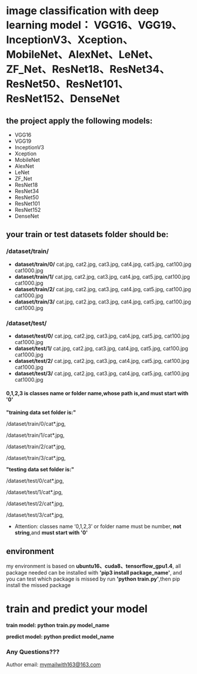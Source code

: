# image classification with deep learning model： VGG16、VGG19、InceptionV3、Xception、MobileNet、AlexNet、LeNet、ZF_Net、ResNet18、ResNet34、ResNet50、ResNet101、ResNet152、DenseNet

## the project apply the following models:


* VGG16
* VGG19
* InceptionV3
* Xception
* MobileNet
* AlexNet
* LeNet
* ZF_Net
* ResNet18
* ResNet34
* ResNet50
* ResNet101
* ResNet152
* DenseNet


## your train or test datasets folder should be:

### /dataset/train/
* __dataset/train/0/__
cat.jpg,
cat2.jpg,
cat3.jpg,
cat4.jpg,
cat5.jpg,
cat100.jpg
cat1000.jpg
* __dataset/train/1/__
cat.jpg,
cat2.jpg,
cat3.jpg,
cat4.jpg,
cat5.jpg,
cat100.jpg
cat1000.jpg
* __dataset/train/2/__
cat.jpg,
cat2.jpg,
cat3.jpg,
cat4.jpg,
cat5.jpg,
cat100.jpg
cat1000.jpg
* __dataset/train/3/__
cat.jpg,
cat2.jpg,
cat3.jpg,
cat4.jpg,
cat5.jpg,
cat100.jpg
cat1000.jpg

### /dataset/test/
* __dataset/test/0/__
cat.jpg,
cat2.jpg,
cat3.jpg,
cat4.jpg,
cat5.jpg,
cat100.jpg
cat1000.jpg
* __dataset/test/1/__
cat.jpg,
cat2.jpg,
cat3.jpg,
cat4.jpg,
cat5.jpg,
cat100.jpg
cat1000.jpg
* __dataset/test/2/__
cat.jpg,
cat2.jpg,
cat3.jpg,
cat4.jpg,
cat5.jpg,
cat100.jpg
cat1000.jpg
* __dataset/test/3/__
cat.jpg,
cat2.jpg,
cat3.jpg,
cat4.jpg,
cat5.jpg,
cat100.jpg
cat1000.jpg

#### 0,1,2,3 is classes name or folder name,whose __path is__,and must start with '0'
__"training data set folder is:"__

/dataset/train/0/cat*.jpg,

/dataset/train/1/cat*.jpg,

/dataset/train/2/cat*.jpg,

/dataset/train/3/cat*.jpg,

__"testing data set folder is:"__

/dataset/test/0/cat*.jpg,

/dataset/test/1/cat*.jpg,

/dataset/test/2/cat*.jpg,

/dataset/test/3/cat*.jpg,

* Attention: classes name ‘0,1,2,3’ or folder name must be number, __not string__,and __must start with '0'__

## environment
my environment is based on __ubuntu16、cuda8、tensorflow_gpu1.4__, all package needed can be installed with __'pip3 install package_name'__, and you can test which package is missed by run __'python train.py'__,then pip install the missed package

# train and predict your model
__train model: python train.py  model_name__

__predict model: python predict model_name__

### Any Questions???
Author email: mymailwith163@163.com

